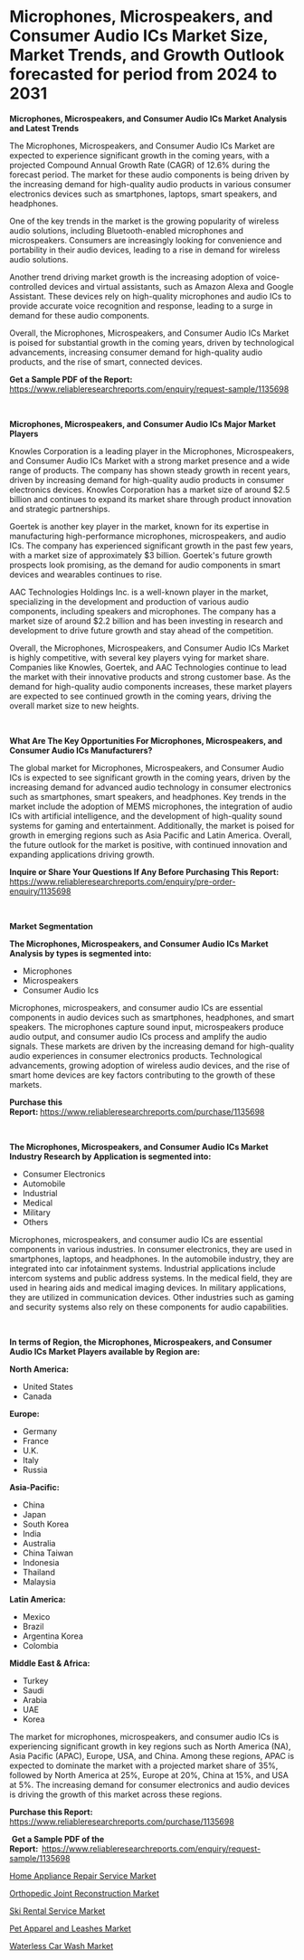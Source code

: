 <p><h1>Microphones, Microspeakers, and Consumer Audio ICs Market Size, Market Trends, and Growth Outlook forecasted for period from 2024 to 2031</h1></p><p><strong>Microphones, Microspeakers, and Consumer Audio ICs Market Analysis and Latest Trends</strong></p>
<p><p>The Microphones, Microspeakers, and Consumer Audio ICs Market are expected to experience significant growth in the coming years, with a projected Compound Annual Growth Rate (CAGR) of 12.6% during the forecast period. The market for these audio components is being driven by the increasing demand for high-quality audio products in various consumer electronics devices such as smartphones, laptops, smart speakers, and headphones.</p><p>One of the key trends in the market is the growing popularity of wireless audio solutions, including Bluetooth-enabled microphones and microspeakers. Consumers are increasingly looking for convenience and portability in their audio devices, leading to a rise in demand for wireless audio solutions.</p><p>Another trend driving market growth is the increasing adoption of voice-controlled devices and virtual assistants, such as Amazon Alexa and Google Assistant. These devices rely on high-quality microphones and audio ICs to provide accurate voice recognition and response, leading to a surge in demand for these audio components.</p><p>Overall, the Microphones, Microspeakers, and Consumer Audio ICs Market is poised for substantial growth in the coming years, driven by technological advancements, increasing consumer demand for high-quality audio products, and the rise of smart, connected devices.</p></p>
<p><strong>Get a Sample PDF of the Report:&nbsp;</strong> <a href="https://www.reliableresearchreports.com/enquiry/request-sample/1135698">https://www.reliableresearchreports.com/enquiry/request-sample/1135698</a></p>
<p>&nbsp;</p>
<p><strong>Microphones, Microspeakers, and Consumer Audio ICs Major Market Players</strong></p>
<p><p>Knowles Corporation is a leading player in the Microphones, Microspeakers, and Consumer Audio ICs Market with a strong market presence and a wide range of products. The company has shown steady growth in recent years, driven by increasing demand for high-quality audio products in consumer electronics devices. Knowles Corporation has a market size of around $2.5 billion and continues to expand its market share through product innovation and strategic partnerships.</p><p>Goertek is another key player in the market, known for its expertise in manufacturing high-performance microphones, microspeakers, and audio ICs. The company has experienced significant growth in the past few years, with a market size of approximately $3 billion. Goertek's future growth prospects look promising, as the demand for audio components in smart devices and wearables continues to rise.</p><p>AAC Technologies Holdings Inc. is a well-known player in the market, specializing in the development and production of various audio components, including speakers and microphones. The company has a market size of around $2.2 billion and has been investing in research and development to drive future growth and stay ahead of the competition.</p><p>Overall, the Microphones, Microspeakers, and Consumer Audio ICs Market is highly competitive, with several key players vying for market share. Companies like Knowles, Goertek, and AAC Technologies continue to lead the market with their innovative products and strong customer base. As the demand for high-quality audio components increases, these market players are expected to see continued growth in the coming years, driving the overall market size to new heights.</p></p>
<p>&nbsp;</p>
<p><strong>What Are The Key Opportunities For Microphones, Microspeakers, and Consumer Audio ICs Manufacturers?</strong></p>
<p><p>The global market for Microphones, Microspeakers, and Consumer Audio ICs is expected to see significant growth in the coming years, driven by the increasing demand for advanced audio technology in consumer electronics such as smartphones, smart speakers, and headphones. Key trends in the market include the adoption of MEMS microphones, the integration of audio ICs with artificial intelligence, and the development of high-quality sound systems for gaming and entertainment. Additionally, the market is poised for growth in emerging regions such as Asia Pacific and Latin America. Overall, the future outlook for the market is positive, with continued innovation and expanding applications driving growth.</p></p>
<p><strong>Inquire or Share Your Questions If Any Before Purchasing This Report:</strong> <a href="https://www.reliableresearchreports.com/enquiry/pre-order-enquiry/1135698">https://www.reliableresearchreports.com/enquiry/pre-order-enquiry/1135698</a></p>
<p>&nbsp;</p>
<p><strong>Market Segmentation</strong></p>
<p><strong>The Microphones, Microspeakers, and Consumer Audio ICs Market Analysis by types is segmented into:</strong></p>
<p><ul><li>Microphones</li><li>Microspeakers</li><li>Consumer Audio Ics</li></ul></p>
<p><p>Microphones, microspeakers, and consumer audio ICs are essential components in audio devices such as smartphones, headphones, and smart speakers. The microphones capture sound input, microspeakers produce audio output, and consumer audio ICs process and amplify the audio signals. These markets are driven by the increasing demand for high-quality audio experiences in consumer electronics products. Technological advancements, growing adoption of wireless audio devices, and the rise of smart home devices are key factors contributing to the growth of these markets.</p></p>
<p><strong>Purchase this Report:&nbsp;</strong><a href="https://www.reliableresearchreports.com/purchase/1135698">https://www.reliableresearchreports.com/purchase/1135698</a></p>
<p>&nbsp;</p>
<p><strong>The Microphones, Microspeakers, and Consumer Audio ICs Market Industry Research by Application is segmented into:</strong></p>
<p><ul><li>Consumer Electronics</li><li>Automobile</li><li>Industrial</li><li>Medical</li><li>Military</li><li>Others</li></ul></p>
<p><p>Microphones, microspeakers, and consumer audio ICs are essential components in various industries. In consumer electronics, they are used in smartphones, laptops, and headphones. In the automobile industry, they are integrated into car infotainment systems. Industrial applications include intercom systems and public address systems. In the medical field, they are used in hearing aids and medical imaging devices. In military applications, they are utilized in communication devices. Other industries such as gaming and security systems also rely on these components for audio capabilities.</p></p>
<p>&nbsp;</p>
<p><strong>In terms of Region, the Microphones, Microspeakers, and Consumer Audio ICs Market Players available by Region are:</strong></p>
<p>
    <p> <strong> North America: </strong>
        <ul>
            <li>United States</li>
            <li>Canada</li>
        </ul>
        </p> 
    <p> <strong> Europe: </strong>
        <ul>
            <li>Germany</li>
            <li>France</li>
            <li>U.K.</li>
            <li>Italy</li>
            <li>Russia</li>
        </ul>
        </p> 
    <p> <strong> Asia-Pacific: </strong>
        <ul>
            <li>China</li>
            <li>Japan</li>
            <li>South Korea</li>
            <li>India</li>
            <li>Australia</li>
            <li>China Taiwan</li>
            <li>Indonesia</li>
            <li>Thailand</li>
            <li>Malaysia</li>
        </ul>
        </p> 
    <p> <strong> Latin America: </strong>
        <ul>
            <li>Mexico</li>
            <li>Brazil</li>
            <li>Argentina Korea</li>
            <li>Colombia</li>
        </ul>
        </p> 
    <p> <strong> Middle East & Africa: </strong>
        <ul>
            <li>Turkey</li>
            <li>Saudi</li>
            <li>Arabia</li>
            <li>UAE</li>
            <li>Korea</li>
        </ul>
    </p>
    </p>
<p><p>The market for microphones, microspeakers, and consumer audio ICs is experiencing significant growth in key regions such as North America (NA), Asia Pacific (APAC), Europe, USA, and China. Among these regions, APAC is expected to dominate the market with a projected market share of 35%, followed by North America at 25%, Europe at 20%, China at 15%, and USA at 5%. The increasing demand for consumer electronics and audio devices is driving the growth of this market across these regions.</p></p>
<p><strong>Purchase this Report: </strong><a href="https://www.reliableresearchreports.com/purchase/1135698">https://www.reliableresearchreports.com/purchase/1135698</a></p>
<p>&nbsp;<strong>Get a Sample PDF of the Report:&nbsp;&nbsp;</strong><a href="https://www.reliableresearchreports.com/enquiry/request-sample/1135698">https://www.reliableresearchreports.com/enquiry/request-sample/1135698</a></p>
<p><strong></strong></p>
<p><p><a href="https://medium.com/@rosiekuhn_28077/home-appliance-repair-service-market-research-report-its-history-and-forecast-2024-to-2031-f26a1c1ff1cc">Home Appliance Repair Service Market</a></p><p><a href="https://github.com/nancykennedykellievqfqt2/Market-Research-Report-List-1/blob/main/orthopedic-joint-reconstruction-market.md">Orthopedic Joint Reconstruction Market</a></p><p><a href="https://medium.com/@rosiekuhn_28077/ski-rental-service-market-competitive-analysis-market-trends-and-forecast-to-2031-5a3d6363e520">Ski Rental Service Market</a></p><p><a href="https://github.com/NorbertYates/Market-Research-Report-List-3/blob/main/pet-apparel-and-leashes-market.md">Pet Apparel and Leashes Market</a></p><p><a href="https://medium.com/@rosiekuhn_28077/waterless-car-wash-market-analysis-its-cagr-market-segmentation-and-global-industry-overview-7e278a8145dc">Waterless Car Wash Market</a></p></p>